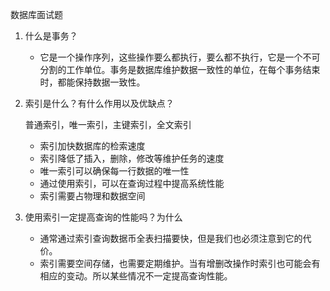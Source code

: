 数据库面试题

1. 什么是事务？

   - 它是一个操作序列，这些操作要么都执行，要么都不执行，它是一个不可分割的工作单位。事务是数据库维护数据一致性的单位，在每个事务结束时，都能保持数据一致性。

2. 索引是什么？有什么作用以及优缺点？

   普通索引，唯一索引，主键索引，全文索引

   - 索引加快数据库的检索速度
   - 索引降低了插入，删除，修改等维护任务的速度
   - 唯一索引可以确保每一行数据的唯一性
   - 通过使用索引，可以在查询过程中提高系统性能
   - 索引需要占物理和数据空间

3. 使用索引一定提高查询的性能吗？为什么

   - 通常通过索引查询数据币全表扫描要快，但是我们也必须注意到它的代价。
   - 索引需要空间存储，也需要定期维护。当有增删改操作时索引也可能会有相应的变动。所以某些情况不一定提高查询性能。